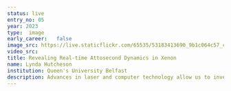 ```yaml
---
status: live
entry_no: 05
year: 2023
type:  image 
early_career:   false
image_src: https://live.staticflickr.com/65535/53183413690_9b1c064c57_c_d.jpg
video_src: 
title: Revealing Real-time Attosecond Dynamics in Xenon
name: Lynda Hutcheson
institution: Queen's University Belfast
description: Advances in laser and computer technology allow us to investigate dynamics on the attosecond (10^(-18) s) timescale&colon; the natural timescale of electronic motion. Using ARCHER2, we perform state-of-the-art simulations with the R-matrix with time-dependence (RMT) codes, treating interactions between multi-electron atoms/molecules and arbitrary laser fields.<br> The image shows how the absorption of laser light varies as a function of time and energy during ionisation of a xenon atom. Effectively, the three peaks represent the presence of ‘holes’ left by ionisation. The peaks build up as the laser ionises the xenon, but oscillate at twice the frequency of the driving field. These oscillations, through careful analysis, reveal an alternative ionisation pathway interfering with direct ionisation. These real-time studies of attosecond dynamics are only possible using massively parallel calculations on ARCHER2
---
```

